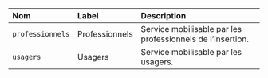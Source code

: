 | Nom | Label | Description |
| :- | :- | :- |
| `professionnels` | Professionnels | Service mobilisable par les professionnels de l’insertion. |
| `usagers` | Usagers | Service mobilisable par les usagers. |
